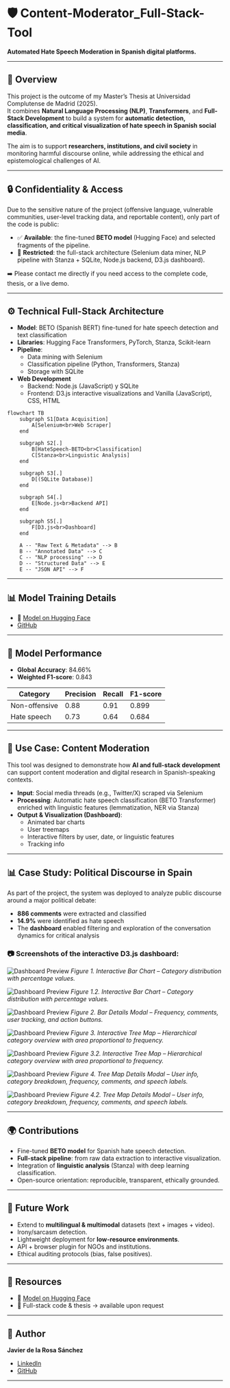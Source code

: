 # 🛡️ Content-Moderator_Full-Stack-Tool  
**Automated Hate Speech Moderation in Spanish digital platforms.**  

---

## 📖 Overview  
This project is the outcome of my Master’s Thesis at Universidad Complutense de Madrid (2025).  
It combines **Natural Language Processing (NLP)**, **Transformers**, and **Full-Stack Development** to build a system for **automatic detection, classification, and critical visualization of hate speech in Spanish social media**.  

The aim is to support **researchers, institutions, and civil society** in monitoring harmful discourse online, while addressing the ethical and epistemological challenges of AI.  

---

## 🔒 Confidentiality & Access  
Due to the sensitive nature of the project (offensive language, vulnerable communities, user-level tracking data, and reportable content), only part of the code is public:  

- ✅ **Available**: the fine-tuned **BETO model** (Hugging Face) and selected fragments of the pipeline.  
- 🔐 **Restricted**: the full-stack architecture (Selenium data miner, NLP pipeline with Stanza + SQLite, Node.js backend, D3.js dashboard).  

➡️ Please contact me directly if you need access to the complete code, thesis, or a live demo.  

---

## ⚙️ Technical Full-Stack Architecture
- **Model**: BETO (Spanish BERT) fine-tuned for hate speech detection and text classification 
- **Libraries**: Hugging Face Transformers, PyTorch, Stanza, Scikit-learn  
- **Pipeline**:  
  - Data mining with Selenium  
  - Classification pipeline (Python, Transformers, Stanza)  
  - Storage with SQLite
- **Web Development**
  - Backend: Node.js (JavaScript) y SQLite
  - Frontend: D3.js interactive visualizations and Vanilla (JavaScript), CSS, HTML

```mermaid
flowchart TB
    subgraph S1[Data Acquisition]
        A[Selenium<br>Web Scraper]
    end

    subgraph S2[.]
        B[HateSpeech-BETO<br>Classification]
        C[Stanza<br>Linguistic Analysis]
    end

    subgraph S3[.]
        D[(SQLite Database)]
    end

    subgraph S4[.]
        E[Node.js<br>Backend API]
    end

    subgraph S5[.]
        F[D3.js<br>Dashboard]
    end

    A -- "Raw Text & Metadata" --> B
    B -- "Annotated Data" --> C
    C -- "NLP processing" --> D
    D -- "Structured Data" --> E
    E -- "JSON API" --> F
```

---

## 📊 Model Training Details  
- 🤗 [Model on Hugging Face](https://huggingface.co/delarosajav95/HateSpeech-BETO-cased-v2)
- [GitHub](https://github.com/delarosajav/HateSpeech-BETO-cased-v2)

---

## 🧪 Model Performance  
- **Global Accuracy**: 84.66%  
- **Weighted F1-score**: 0.843  

| Category       | Precision | Recall | F1-score |
|----------------|-----------|--------|----------|
| Non-offensive  | 0.88      | 0.91   | 0.899    |
| Hate speech    | 0.73      | 0.64   | 0.684    |

---

## 🚀 Use Case: Content Moderation  

This tool was designed to demonstrate how **AI and full-stack development** can support content moderation and digital research in Spanish-speaking contexts.  

- **Input**: Social media threads (e.g., Twitter/X) scraped via Selenium  
- **Processing**: Automatic hate speech classification (BETO Transformer) enriched with linguistic features (lemmatization, NER via Stanza)  
- **Output & Visualization (Dashboard)**:  
  - Animated bar charts  
  - User treemaps  
  - Interactive filters by user, date, or linguistic features
  - Tracking info 

---

## 📊 Case Study: Political Discourse in Spain  

As part of the project, the system was deployed to analyze public discourse around a major political debate:  

- **886 comments** were extracted and classified  
- **14.9%** were identified as hate speech  
- The **dashboard** enabled filtering and exploration of the conversation dynamics for critical analysis  


### 📷 **Screenshots of the interactive D3.js dashboard:** 


![Dashboard Preview](screenshot_1.png)
*Figure 1. Interactive Bar Chart – Category distribution with percentage values.*


![Dashboard Preview](screenshot_1-2.png)
*Figure 1.2. Interactive Bar Chart – Category distribution with percentage values.*


![Dashboard Preview](screenshot_2.png)
*Figure 2. Bar Details Modal – Frequency, comments, user tracking, and action buttons.*


![Dashboard Preview](screenshot_4.png)
*Figure 3. Interactive Tree Map – Hierarchical category overview with area proportional to frequency.*


![Dashboard Preview](screenshot_5.png)
*Figure 3.2. Interactive Tree Map – Hierarchical category overview with area proportional to frequency.*


![Dashboard Preview](screenshot_6.png)
*Figure 4. Tree Map Details Modal – User info, category breakdown, frequency, comments, and speech labels.*


![Dashboard Preview](screenshot_7.png)
*Figure 4.2. Tree Map Details Modal – User info, category breakdown, frequency, comments, and speech labels.*

---

## 🌍 Contributions  
- Fine-tuned **BETO model** for Spanish hate speech detection.  
- **Full-stack pipeline**: from raw data extraction to interactive visualization.  
- Integration of **linguistic analysis** (Stanza) with deep learning classification.  
- Open-source orientation: reproducible, transparent, ethically grounded.  

---

## 🔮 Future Work  
- Extend to **multilingual & multimodal** datasets (text + images + video).  
- Irony/sarcasm detection.  
- Lightweight deployment for **low-resource environments**.  
- API + browser plugin for NGOs and institutions.  
- Ethical auditing protocols (bias, false positives).  

---

## 📂 Resources  
- 🤗 [Model on Hugging Face](https://huggingface.co/delarosajav95/HateSpeech-BETO-cased-v2)  
- 📄 Full-stack code & thesis → available upon request  

---

## 👤 Author  
**Javier de la Rosa Sánchez**  
- [LinkedIn](https://www.linkedin.com/in/delarosajav95/)  
- [GitHub](https://github.com/delarosajav)  

---



